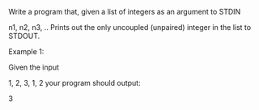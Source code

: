 Write a program that, given a list of integers as an argument to STDIN

n1, n2, n3, ..
Prints out the only uncoupled (unpaired) integer in the list to STDOUT.

Example 1:

Given the input

1, 2, 3, 1, 2
your program should output:

3
